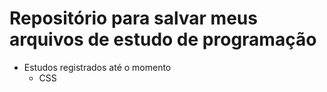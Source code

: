 # Repositório para salvar meus arquivos de estudo de programação
- Estudos registrados até o momento
    - CSS